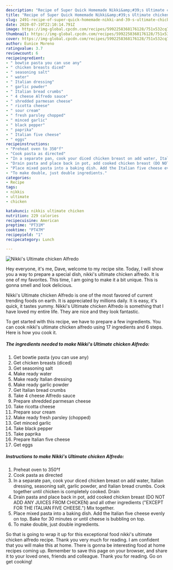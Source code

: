 ```yaml
---
description: "Recipe of Super Quick Homemade Nikki&amp;#39;s Ultimate chicken Alfredo"
title: "Recipe of Super Quick Homemade Nikki&amp;#39;s Ultimate chicken Alfredo"
slug: 2491-recipe-of-super-quick-homemade-nikki-and-39-s-ultimate-chicken-alfredo
date: 2020-07-19T22:10:14.791Z
image: https://img-global.cpcdn.com/recipes/5992258368176128/751x532cq70/nikkis-ultimate-chicken-alfredo-recipe-main-photo.jpg
thumbnail: https://img-global.cpcdn.com/recipes/5992258368176128/751x532cq70/nikkis-ultimate-chicken-alfredo-recipe-main-photo.jpg
cover: https://img-global.cpcdn.com/recipes/5992258368176128/751x532cq70/nikkis-ultimate-chicken-alfredo-recipe-main-photo.jpg
author: Eunice Moreno
ratingvalue: 3.7
reviewcount: 6
recipeingredient:
- " bowtie pasta you can use any"
- " chicken breasts diced"
- " seasoning salt"
- " water"
- " Italian dressing"
- " garlic powder"
- " Italian bread crumbs"
- " 4 cheese Alfredo sauce"
- " shredded parmesan cheese"
- " ricotta cheese"
- " sour cream"
- " fresh parsley chopped"
- " minced garlic"
- " black pepper"
- " paprika"
- " Italian five cheese"
- " eggs"
recipeinstructions:
- "Preheat oven to 350°f"
- "Cook pasta as directed"
- "In a separate pan, cook your diced chicken breast on add water, Italian dressing, seasoning salt, garlic powder, and Italian bread crumbs. Cook together until chicken is completely cooked. Drain"
- "Drain pasta and place back in pot, add cooked chicken breast (DO NOT ADD ANY JUICES FROM CHICKEN) and all other ingredients (&#34;EXCEPT FOR THE ITALIAN FIVE CHEESE.&#34;) Mix together."
- "Place mixed pasta into a baking dish. Add the Italian five cheese evenly on top. Bake for 30 minutes or until cheese is bubbling on top."
- "To make double, just double ingredients."
categories:
- Recipe
tags:
- nikkis
- ultimate
- chicken

katakunci: nikkis ultimate chicken 
nutrition: 229 calories
recipecuisine: American
preptime: "PT31M"
cooktime: "PT47M"
recipeyield: "1"
recipecategory: Lunch

---
```



![Nikki&#39;s Ultimate chicken Alfredo](https://img-global.cpcdn.com/recipes/5992258368176128/751x532cq70/nikkis-ultimate-chicken-alfredo-recipe-main-photo.jpg)

Hey everyone, it's me, Dave, welcome to my recipe site. Today, I will show you a way to prepare a special dish, nikki&#39;s ultimate chicken alfredo. It is one of my favorites. This time, I am going to make it a bit unique. This is gonna smell and look delicious.

Nikki&#39;s Ultimate chicken Alfredo is one of the most favored of current trending foods on earth. It is appreciated by millions daily. It is easy, it's quick, it tastes yummy. Nikki&#39;s Ultimate chicken Alfredo is something that I have loved my entire life. They are nice and they look fantastic.




To get started with this recipe, we have to prepare a few ingredients. You can cook nikki&#39;s ultimate chicken alfredo using 17 ingredients and 6 steps. Here is how you cook it.

<!--inarticleads1-->

##### The ingredients needed to make Nikki&#39;s Ultimate chicken Alfredo:

1. Get  bowtie pasta (you can use any)
1. Get  chicken breasts (diced)
1. Get  seasoning salt
1. Make ready  water
1. Make ready  Italian dressing
1. Make ready  garlic powder
1. Get  Italian bread crumbs
1. Take  4 cheese Alfredo sauce
1. Prepare  shredded parmesan cheese
1. Take  ricotta cheese
1. Prepare  sour cream
1. Make ready  fresh parsley (chopped)
1. Get  minced garlic
1. Take  black pepper
1. Take  paprika
1. Prepare  Italian five cheese
1. Get  eggs




<!--inarticleads2-->

##### Instructions to make Nikki&#39;s Ultimate chicken Alfredo:

1. Preheat oven to 350°f
1. Cook pasta as directed
1. In a separate pan, cook your diced chicken breast on add water, Italian dressing, seasoning salt, garlic powder, and Italian bread crumbs. Cook together until chicken is completely cooked. Drain
1. Drain pasta and place back in pot, add cooked chicken breast (DO NOT ADD ANY JUICES FROM CHICKEN) and all other ingredients (&#34;EXCEPT FOR THE ITALIAN FIVE CHEESE.&#34;) Mix together.
1. Place mixed pasta into a baking dish. Add the Italian five cheese evenly on top. Bake for 30 minutes or until cheese is bubbling on top.
1. To make double, just double ingredients.




So that is going to wrap it up for this exceptional food nikki&#39;s ultimate chicken alfredo recipe. Thank you very much for reading. I am confident that you will make this at home. There is gonna be interesting food at home recipes coming up. Remember to save this page on your browser, and share it to your loved ones, friends and colleague. Thank you for reading. Go on get cooking!
